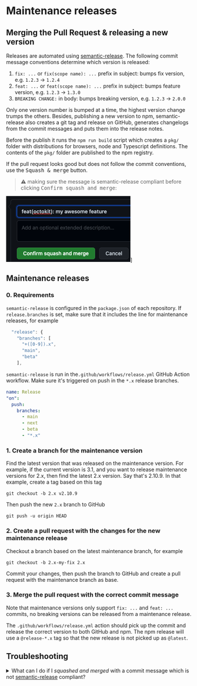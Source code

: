 # Maintenance releases

## Merging the Pull Request & releasing a new version

Releases are automated using [semantic-release](https://github.com/semantic-release/semantic-release).
The following commit message conventions determine which version is released:

1. `fix: ...` or `fix(scope name): ...` prefix in subject: bumps fix version, e.g. `1.2.3` → `1.2.4`
2. `feat: ...` or `feat(scope name): ...` prefix in subject: bumps feature version, e.g. `1.2.3` → `1.3.0`
3. `BREAKING CHANGE:` in body: bumps breaking version, e.g. `1.2.3` → `2.0.0`

Only one version number is bumped at a time, the highest version change trumps the others.
Besides, publishing a new version to npm, semantic-release also creates a git tag and release
on GitHub, generates changelogs from the commit messages and puts them into the release notes.

Before the publish it runs the `npm run build` script which creates a `pkg/` folder with distributions for browsers, node and Typescript definitions. The contents of the `pkg/` folder are published to the npm registry.

If the pull request looks good but does not follow the commit conventions, use the <kbd>Squash & merge</kbd> button.

> ⚠️ making sure the message is semantic-release compliant before clicking <kbd>Confirm squash and merge</kbd>:

![Screenshot of GitHub's Squash and Merge confirm dialog](assets/squash-and-merge-dialog.png)]

## Maintenance releases

### 0. Requirements

`semantic-release` is configured in the `package.json` of each repository. If `release.branches` is set, make sure that it includes the line for maintenance releases, for example

```js
  "release": {
    "branches": [
      "+([0-9]).x",
      "main",
      "beta"
    ],
```

`semantic-release` is run in the`.github/workflows/release.yml` GitHub Action workflow. Make sure it's triggered on push in the `*.x` release branches.

```yml
name: Release
"on":
  push:
    branches:
      - main
      - next
      - beta
      - "*.x"
```

### 1. Create a branch for the maintenance version

Find the latest version that was released on the maintenance version. For example, if the current version is 3.1, and you want to release maintenance versions for 2.x, then find the latest 2.x version. Say that's 2.10.9. In that example, create a tag based on this tag

```
git checkout -b 2.x v2.10.9
```

Then push the new `2.x` branch to GitHub

```
git push -u origin HEAD
```

### 2. Create a pull request with the changes for the new maintenance release

Checkout a branch based on the latest maintenance branch, for example

```
git checkout -b 2.x-my-fix 2.x
```

Commit your changes, then push the branch to GitHub and create a pull request with the maintenance branch as base.

### 3. Merge the pull request with the correct commit message

Note that maintenance versions only support `fix: ...` and `feat: ...` commits, no breaking versions can be released from a maintenance release.

The `.github/workflows/release.yml` action should pick up the commit and release the correct version to both GitHub and npm. The npm release will use a `@release-*.x` tag so that the new release is not picked up as `@latest`.

## Troubleshooting

<details>
  <summary>What can I do if I <i>squashed and merged</i> with a commit message which is not <a href="https://github.com/semantic-release/semantic-release">semantic-release</a> compliant?</summary>

1. After merging, do a follow up on `https://github.com/octokit/<repository name>/actions/workflows/release.yml` to assure your commit is not triggering any release. You can find an example of a commit squashed and merged with a non semantic-release commit message [here](https://github.com/octokit/plugin-throttling.js/runs/5390685684?check_suite_focus=true)
2. Mention (`@username`) the maintainers of the project in your merged _Pull Request_ to let them know there was an issue with your merged _Pull Request_. We need to make sure no _Pull Request_ is merged until this issue is addressed.
3. Open a new _Pull Request_ with an [empty commit](https://git-scm.com/docs/git-commit#Documentation/git-commit.txt---allow-empty). In the description, link to the previous merged _Pull Request_ to give context to the reviewers and request a Review from the maintainers. This time make sure the message is [semantic-release](https://github.com/semantic-release/semantic-release) compliant.

</details>

